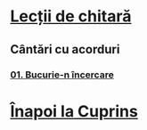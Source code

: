 # [Lecții de chitară](https://github.com/Voluntari-Noi/guitar-lessons)

## Cântări cu acorduri

### [01. Bucurie-n încercare](https://github.com/Voluntari-Noi/guitar-lessons/blob/master/99/01_bucurie_in_incercare.md)

# [Înapoi la Cuprins](https://github.com/Voluntari-Noi/guitar-lessons)
